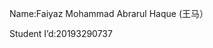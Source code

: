  Name:Faiyaz Mohammad Abrarul Haque (王马）

Student I’d:20193290737
<!---
faiyaz490/faiyaz490 is a ✨ special ✨ repository because its `README.md` (this file) appears on your GitHub profile.
You can click the Preview link to take a look at your changes.
--->

